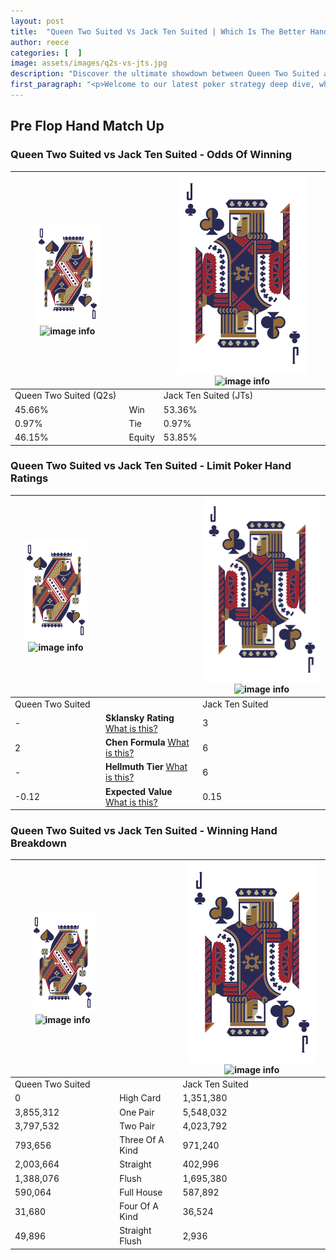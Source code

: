 ```yaml
---
layout: post
title:  "Queen Two Suited Vs Jack Ten Suited | Which Is The Better Hand In Poker? A Complete Guide"
author: reece
categories: [  ]
image: assets/images/q2s-vs-jts.jpg
description: "Discover the ultimate showdown between Queen Two Suited and Jack Ten Suited in poker! Uncover the odds, strategies, and scenarios where one hand triumphs over the other. Get ready to up your poker game with this thrilling analysis."
first_paragraph: "<p>Welcome to our latest poker strategy deep dive, where we're pitting two distinct hands against each other in a high-stakes showdown: Queen Two Suited vs Jack Ten Suited.</p><p>In the dynamic world of poker, every decision counts, and knowing which hand holds the upper hand is key to your success at the table.</p><p>In this article, we'll dissect these two hands, explore the scenarios where one dominates the other, and equip you with the knowledge to make strategic choices that can tip the odds in your favor.</p><p>Get ready to unravel the intriguing dynamics of these poker hands and elevate your game to new heights.</p>"
---
```




[comment]: # (sp0)

## Pre Flop Hand Match Up

<div class="table hand-ratings" markdown="1"> 



### Queen Two Suited vs Jack Ten Suited - Odds Of Winning


    
| ![image info](assets/images/hand1/Q.png) ![image info](assets/images/hand1/2s.png) |  | ![image info](assets/images/hand2/J.png) ![image info](assets/images/hand2/Ts.png) |
| -------- | -------- | -------- |
| Queen Two Suited (Q2s) |  | Jack Ten Suited (JTs) |
| 45.66% | Win | 53.36% |
| 0.97% | Tie | 0.97% |
| 46.15% | Equity | 53.85% |




[comment]: # (sp1)



### Queen Two Suited vs Jack Ten Suited - Limit Poker Hand Ratings


    
| ![image info](assets/images/hand1/Q.png) ![image info](assets/images/hand1/2s.png) |  | ![image info](assets/images/hand2/J.png) ![image info](assets/images/hand2/Ts.png) |
| -------- | -------- | -------- |
| Queen Two Suited |  | Jack Ten Suited |
| - | **Sklansky Rating** [What is this?](/sklansky-rating-explained) | 3 |
| 2 | **Chen Formula** [What is this?](/chen-formula-explained) | 6 |
| - | **Hellmuth Tier** [What is this?](/Hellmuth-tier-explained) | 6 |
| -0.12 | **Expected Value** [What is this?](/expected-value-explained) | 0.15 |




[comment]: # (sp2)



### Queen Two Suited vs Jack Ten Suited - Winning Hand Breakdown


    
| ![image info](assets/images/hand1/Q.png) ![image info](assets/images/hand1/2s.png) |  | ![image info](assets/images/hand2/J.png) ![image info](assets/images/hand2/Ts.png) |
| -------- | -------- | -------- |
| Queen Two Suited |  | Jack Ten Suited |
| 0 | High Card | 1,351,380 |
| 3,855,312 | One Pair | 5,548,032 |
| 3,797,532 | Two Pair | 4,023,792 |
| 793,656 | Three Of A Kind | 971,240 |
| 2,003,664 | Straight | 402,996 |
| 1,388,076 | Flush | 1,695,380 |
| 590,064 | Full House | 587,892 |
| 31,680 | Four Of A Kind | 36,524 |
| 49,896 | Straight Flush | 2,936 |




[comment]: # (sp3)



</div>

[comment]: # (sp4)



[comment]: # (sp5)


